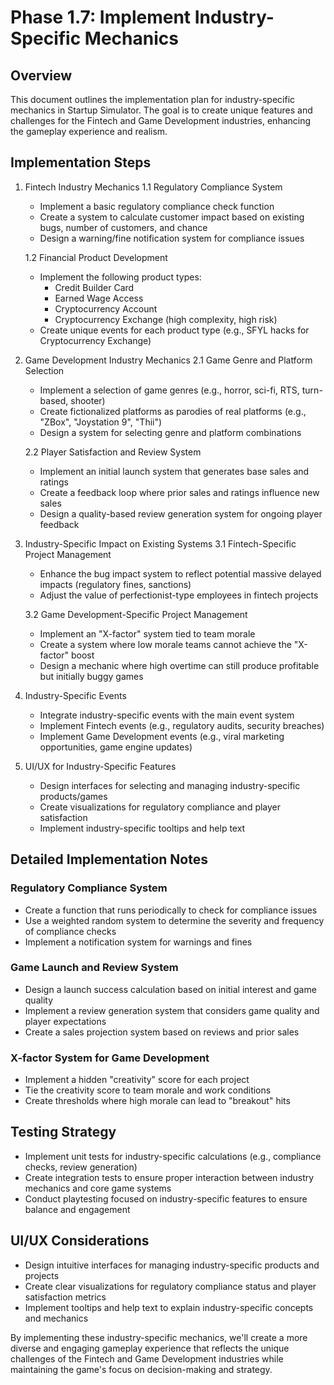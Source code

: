 # Phase 1.7: Implement Industry-Specific Mechanics

## Overview
This document outlines the implementation plan for industry-specific mechanics in Startup Simulator. The goal is to create unique features and challenges for the Fintech and Game Development industries, enhancing the gameplay experience and realism.

## Implementation Steps

1. Fintech Industry Mechanics
   1.1 Regulatory Compliance System
   - Implement a basic regulatory compliance check function
   - Create a system to calculate customer impact based on existing bugs, number of customers, and chance
   - Design a warning/fine notification system for compliance issues

   1.2 Financial Product Development
   - Implement the following product types:
     - Credit Builder Card
     - Earned Wage Access
     - Cryptocurrency Account
     - Cryptocurrency Exchange (high complexity, high risk)
   - Create unique events for each product type (e.g., SFYL hacks for Cryptocurrency Exchange)

2. Game Development Industry Mechanics
   2.1 Game Genre and Platform Selection
   - Implement a selection of game genres (e.g., horror, sci-fi, RTS, turn-based, shooter)
   - Create fictionalized platforms as parodies of real platforms (e.g., "ZBox", "Joystation 9", "Thii")
   - Design a system for selecting genre and platform combinations

   2.2 Player Satisfaction and Review System
   - Implement an initial launch system that generates base sales and ratings
   - Create a feedback loop where prior sales and ratings influence new sales
   - Design a quality-based review generation system for ongoing player feedback

3. Industry-Specific Impact on Existing Systems
   3.1 Fintech-Specific Project Management
   - Enhance the bug impact system to reflect potential massive delayed impacts (regulatory fines, sanctions)
   - Adjust the value of perfectionist-type employees in fintech projects

   3.2 Game Development-Specific Project Management
   - Implement an "X-factor" system tied to team morale
   - Create a system where low morale teams cannot achieve the "X-factor" boost
   - Design a mechanic where high overtime can still produce profitable but initially buggy games

4. Industry-Specific Events
   - Integrate industry-specific events with the main event system
   - Implement Fintech events (e.g., regulatory audits, security breaches)
   - Implement Game Development events (e.g., viral marketing opportunities, game engine updates)

5. UI/UX for Industry-Specific Features
   - Design interfaces for selecting and managing industry-specific products/games
   - Create visualizations for regulatory compliance and player satisfaction
   - Implement industry-specific tooltips and help text

## Detailed Implementation Notes

### Regulatory Compliance System
- Create a function that runs periodically to check for compliance issues
- Use a weighted random system to determine the severity and frequency of compliance checks
- Implement a notification system for warnings and fines

### Game Launch and Review System
- Design a launch success calculation based on initial interest and game quality
- Implement a review generation system that considers game quality and player expectations
- Create a sales projection system based on reviews and prior sales

### X-factor System for Game Development
- Implement a hidden "creativity" score for each project
- Tie the creativity score to team morale and work conditions
- Create thresholds where high morale can lead to "breakout" hits

## Testing Strategy
- Implement unit tests for industry-specific calculations (e.g., compliance checks, review generation)
- Create integration tests to ensure proper interaction between industry mechanics and core game systems
- Conduct playtesting focused on industry-specific features to ensure balance and engagement

## UI/UX Considerations
- Design intuitive interfaces for managing industry-specific products and projects
- Create clear visualizations for regulatory compliance status and player satisfaction metrics
- Implement tooltips and help text to explain industry-specific concepts and mechanics

By implementing these industry-specific mechanics, we'll create a more diverse and engaging gameplay experience that reflects the unique challenges of the Fintech and Game Development industries while maintaining the game's focus on decision-making and strategy.